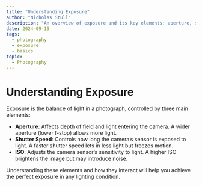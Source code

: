 ```yaml
---
title: "Understanding Exposure"
author: "Nicholas Stull"
description: "An overview of exposure and its key elements: aperture, shutter speed, and ISO."
date: 2024-09-15
tags:
  - photography
  - exposure
  - basics
topic:
  - Photography
---
```


# Understanding Exposure

Exposure is the balance of light in a photograph, controlled by three main elements:

- **Aperture**: Affects depth of field and light entering the camera. A wider aperture (lower f-stop) allows more light.
- **Shutter Speed**: Controls how long the camera’s sensor is exposed to light. A faster shutter speed lets in less light but freezes motion.
- **ISO**: Adjusts the camera sensor’s sensitivity to light. A higher ISO brightens the image but may introduce noise.

Understanding these elements and how they interact will help you achieve the perfect exposure in any lighting condition.
